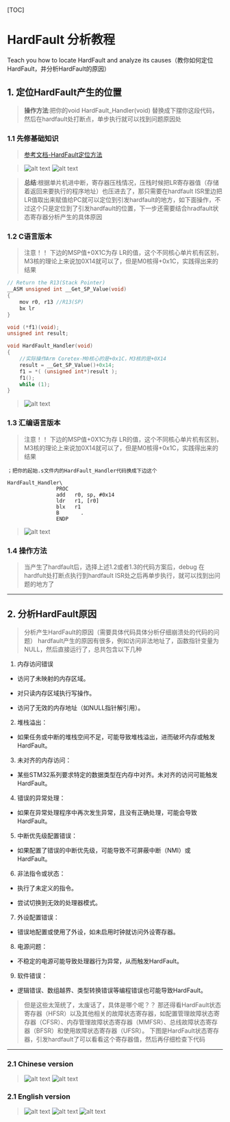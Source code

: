 [TOC]

# HardFault 分析教程
Teach you how to locate HardFault and analyze its causes（教你如何定位HardFault，并分析HardFault的原因）

## 1. 定位HardFault产生的位置
>**操作方法**:把你的void HardFault_Handler(void) 替换成下摆你这段代码，然后在hardfault处打断点，单步执行就可以找到问题原因处

### 1.1 先修基础知识
>[参考文档-HardFault定位方法](https://link.zhihu.com/?target=https%3A//blog.csdn.net/m0_57249200/article/details/145891788%3Ffromshare%3Dblogdetail%26sharetype%3Dblogdetail%26sharerId%3D145891788%26sharerefer%3DPC%26sharesource%3Dm0_57249200%26sharefrom%3Dfrom_link)

>![alt text](image-7.png)
>![alt text](image-8.png)

>**总结**:根据单片机进中断，寄存器压栈情况，压栈时候把LR寄存器值（存储着返回来要执行的程序地址）也压进去了，那只需要在hardfault ISR里边把LR值取出来赋值给PC就可以定位到引发hardfault的地方，如下面操作，不过这个只是定位到了引发hardfault的位置，下一步还需要结合hradfault状态寄存器分析产生的具体原因

### 1.2 C语言版本
>注意！！ 下边的MSP值+0X1C为存 LR的值，这个不同核心单片机有区别，M3核的理论上来说加0X14就可以了，但是M0核得+0x1C，实践得出来的结果

```c
// Return the R13(Stack Pointer)
__ASM unsigned int __Get_SP_Value(void)
{
    mov r0, r13 //R13(SP)
    bx lr
}

void (*f1)(void);
unsigned int result;

void HardFault_Handler(void)
{
    //实际操作Arm Coretex-M0核心的是+0x1C，M3核的是+0X14
    result = __Get_SP_Value()+0x14;
    f1 = *( (unsigned int*)result );
    f1();
    while (1);
}
```
>![alt text](image-5.png)

### 1.3 汇编语言版本
>注意！！ 下边的MSP值+0X1C为存 LR的值，这个不同核心单片机有区别，M3核的理论上来说加0X14就可以了，但是M0核得+0x1C，实践得出来的结果

```armasm
；把你的起始.s文件内的HardFault_Handler代码换成下边这个

HardFault_Handler\
                PROC
                add   r0, sp, #0x14     
                ldr   r1, [r0]          
                blx   r1                
                B       .
                ENDP
```
>![alt text](image-6.png)

### 1.4 操作方法
>当产生了hardfault后，选择上述1.2或者1.3的代码方案后，debug 在hardfult处打断点执行到hardfault ISR处之后再单步执行，就可以找到出问题的地方了

---
## 2. 分析HardFault原因

>分析产生HardFault的原因（需要具体代码具体分析仔细崩溃处的代码的问题）
hardfault产生的原因有很多，例如访问非法地址了，函数指针变量为NULL，然后直接运行了，总共包含以下几种

1. 内存访问错误

- 访问了未映射的内存区域。

- 对只读内存区域执行写操作。

- 访问了无效的内存地址（如NULL指针解引用）。

2. 堆栈溢出：

- 如果任务或中断的堆栈空间不足，可能导致堆栈溢出，进而破坏内存或触发HardFault。

3. 未对齐的内存访问：

- 某些STM32系列要求特定的数据类型在内存中对齐。未对齐的访问可能触发HardFault。

4. 错误的异常处理：

- 如果在异常处理程序中再次发生异常，且没有正确处理，可能会导致HardFault。

5. 中断优先级配置错误：

- 如果配置了错误的中断优先级，可能导致不可屏蔽中断（NMI）或HardFault。

6. 非法指令或状态：

- 执行了未定义的指令。

- 尝试切换到无效的处理器模式。

7. 外设配置错误：

- 错误地配置或使用了外设，如未启用时钟就访问外设寄存器。

8. 电源问题：

- 不稳定的电源可能导致处理器行为异常，从而触发HardFault。

9. 软件错误：

- 逻辑错误、数组越界、类型转换错误等编程错误也可能导致HardFault。

>但是这些太笼统了，太废话了，具体是哪个呢？？ 那还得看HardFault状态寄存器（HFSR）以及其他相关的故障状态寄存器，如配置管理故障状态寄存器（CFSR）、内存管理故障状态寄存器（MMFSR）、总线故障状态寄存器（BFSR）和使用故障状态寄存器（UFSR）。
下图是HardFault状态寄存器，引发hardfault了可以看看这个寄存器值，然后再仔细检查下代码
---
### 2.1 Chinese version
>![alt text](image.png)
>![alt text](image-1.png)

### 2.1 English version
>![alt text](image-2.png)
>![alt text](image-4.png)
>![alt text](image-3.png)
